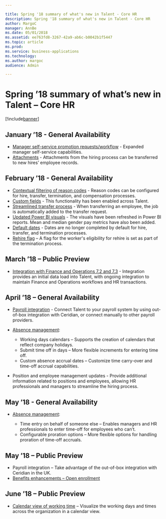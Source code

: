 ```yaml
---

title: Spring '18 summary of what's new in Talent - Core HR
description: Spring '18 summary of what's new in Talent - Core HR
author: MargoC
manager: AnnBe
ms.date: 05/01/2018
ms.assetid: ee763fd8-3267-42a9-ab6c-b0042b1f5447
ms.topic: article
ms.prod: 
ms.service: business-applications
ms.technology: 
ms.author: margoc
audience: Admin

---
```

# Spring ’18 summary of what’s new in Talent – Core HR




[!include[banner](../../includes/banner.md)]

## January ’18 - General Availability

- [Manager self-service promotion requests/workflow](manager-self-service.md) - Expanded manager self-service capabilities.
- [Attachments](attachments.md) - Attachments from the hiring process can be transferred to new hires’ employee records.

## February ’18 - General Availability

- [Contextual filtering of reason codes](contextual-filtering-reason-codes.md) - Reason codes can be configured for hire, transfer, termination, and compensation processes.
- [Custom fields](custom-fields.md) - This functionality has been enabled across Talent.
- [Streamlined transfer process](streamlined-transfer-process.md) - When transferring an employee, the job is automatically added to the transfer request.
- [Updated Power BI visuals](updated-power-bi-visuals.md) - The visuals have been refreshed in Power BI reports. Mean and median gender pay metrics have also been added.
- [Default dates](default-dates.md) - Dates are no longer completed by default for hire, transfer, and termination processes.
- [Rehire flag](rehire-flag.md) – A flag for the worker's eligibility for rehire is set as part of the termination process.

## March ’18 – Public Preview

- [Integration with Finance and Operations 7.2 and 7.3](integration-finance-operations.md) - Integration provides an initial data load into Talent, with ongoing integration to maintain Finance and Operations workflows and HR transactions.

## April ’18 – General Availability

- [Payroll integration](payroll-integration-payroll-data-package.md) - Connect Talent to your payroll system by using out-of-box integration with Ceridian, or connect manually to other payroll providers.
- [Absence management](absence-management.md):

    - Working days calendars – Supports the creation of calendars that reflect company holidays.
    - Submit time off in days – More flexible increments for entering time off.
    - Custom absence accrual dates – Customize time carry-over and time-off accrual capabilities.

- Position and employee management updates - Provide additional information related to positions and employees, allowing HR professionals and managers to streamline the hiring process.

## May ’18 - General Availability

- [Absence management](absence-management.md):

    - Time entry on behalf of someone else – Enables managers and HR professionals to enter time-off for employees who can’t.
    - Configurable proration options – More flexible options for handling proration of time-off accruals.

## May ’18 – Public Preview

- Payroll integration – Take advantage of the out-of-box integration with Ceridian in the UK.
- [Benefits enhancements – Open enrollment](benefits-enhancements.md)

## June ’18 – Public Preview

- [Calendar view of working time](absence-management.md) – Visualize the working days and times across the organization in a calendar view.